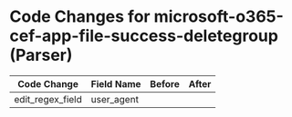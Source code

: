 # Code Changes for microsoft-o365-cef-app-file-success-deletegroup (Parser)

| Code Change | Field Name | Before | After |
|-------------|------------|--------|-------|
| edit_regex_field | user_agent |  |  |